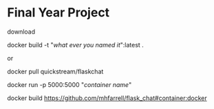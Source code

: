 # Final Year Project


download


docker build -t "*what ever you named it*":latest .

or

docker pull quickstream/flaskchat

docker run -p 5000:5000 "*container name*"

docker build https://github.com/mhfarrell/flask_chat#container:docker
